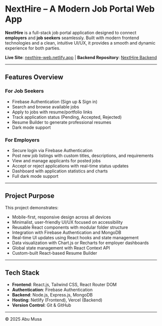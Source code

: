 # NextHire – A Modern Job Portal Web App

**NextHire** is a full-stack job portal application designed to connect **employers** and **job seekers** seamlessly. Built with modern frontend technologies and a clean, intuitive UI/UX, it provides a smooth and dynamic experience for both parties.

**Live Site**: [nexthire-web.netlify.app](https://next-hire-web.netlify.app/)  |  **Backend Repository**: [NextHire Backend](https://github.com/abu-musa-dev/NextHire-Backend)

---

## Features Overview

### For Job Seekers
- Firebase Authentication (Sign up & Sign in)
- Search and browse available jobs
- Apply to jobs with resume/portfolio links
- Track application status (Pending, Accepted, Rejected)
- Resume Builder to generate professional resumes
- Dark mode support

### For Employers
- Secure login via Firebase Authentication
- Post new job listings with custom titles, descriptions, and requirements
- View and manage applicants for posted jobs
- Accept or reject applications with real-time status updates
- Dashboard with application statistics and charts
- Full dark mode support

---

## Project Purpose

This project demonstrates:
- Mobile-first, responsive design across all devices
- Minimalist, user-friendly UI/UX focused on accessibility
- Reusable React components with modular folder structure
- Integration with Firebase Authentication and MongoDB
- Real-time UI updates using React hooks and state management
- Data visualization with Chart.js or Recharts for employer dashboards
- Global state management with React Context API
- Custom-built React-based Resume Builder

---

## Tech Stack

- **Frontend**: React.js, Tailwind CSS, React Router DOM  
- **Authentication**: Firebase Authentication  
- **Backend**: Node.js, Express.js, MongoDB  
- **Hosting**: Netlify (Frontend), Vercel (Backend)  
- **Version Control**: Git & GitHub  

---

© 2025 Abu Musa
